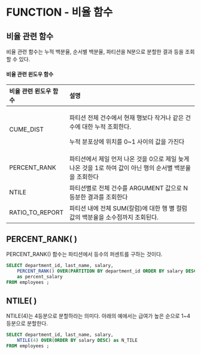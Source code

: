 # FUNCTION - 비율 함수

## 비율 관련 함수 

비율 관련 함수는 누적 백분율, 순서별 백분율, 파티션을 N분으로 분할한 결과 등을 조회할 수 있다. 

#### 비율 관련 윈도우 함수 

<table>
  <thead>
    <tr>
      <th style="text-align:left">&#xBE44;&#xC728; &#xAD00;&#xB828; &#xC708;&#xB3C4;&#xC6B0; &#xD568;&#xC218;</th>
      <th
      style="text-align:left">&#xC124;&#xBA85;</th>
    </tr>
  </thead>
  <tbody>
    <tr>
      <td style="text-align:left">CUME_DIST</td>
      <td style="text-align:left">
        <p>&#xD30C;&#xD2F0;&#xC158; &#xC804;&#xCCB4; &#xAC74;&#xC218;&#xC5D0;&#xC11C;
          &#xD604;&#xC7AC; &#xD589;&#xBCF4;&#xB2E4; &#xC791;&#xAC70;&#xB098; &#xAC19;&#xC740;
          &#xAC74;&#xC218;&#xC5D0; &#xB300;&#xD55C; &#xB204;&#xC801; &#xC870;&#xD68C;&#xD55C;&#xB2E4;.</p>
        <p>&#xB204;&#xC801; &#xBD84;&#xD3EC;&#xC0C1;&#xC5D0; &#xC704;&#xCE58;&#xB97C;
          0~1 &#xC0AC;&#xC774;&#xC758; &#xAC12;&#xC744; &#xAC00;&#xC9C4;&#xB2E4;</p>
      </td>
    </tr>
    <tr>
      <td style="text-align:left">PERCENT_RANK</td>
      <td style="text-align:left">&#xD30C;&#xD2F0;&#xC158;&#xC5D0;&#xC11C; &#xC81C;&#xC77C; &#xBA3C;&#xC800;
        &#xB098;&#xC628; &#xAC83;&#xC744; 0&#xC73C;&#xB85C; &#xC81C;&#xC77C; &#xB2A6;&#xAC8C;
        &#xB098;&#xC628; &#xAC83;&#xC744; 1&#xB85C; &#xD558;&#xC5EC; &#xAC12;&#xC774;
        &#xC544;&#xB2CC; &#xD589;&#xC758; &#xC21C;&#xC11C;&#xBCC4; &#xBC31;&#xBD84;&#xC728;&#xC744;
        &#xC870;&#xD68C;&#xD55C;&#xB2E4;</td>
    </tr>
    <tr>
      <td style="text-align:left">NTILE</td>
      <td style="text-align:left">&#xD30C;&#xD2F0;&#xC158;&#xBCC4;&#xB85C; &#xC804;&#xCCB4; &#xAC74;&#xC218;&#xB97C;
        ARGUMENT &#xAC12;&#xC73C;&#xB85C; N &#xB4F1;&#xBD84;&#xD55C; &#xACB0;&#xACFC;&#xB97C;
        &#xC870;&#xD68C;&#xD55C;&#xB2E4;</td>
    </tr>
    <tr>
      <td style="text-align:left">RATIO_TO_REPORT</td>
      <td style="text-align:left">&#xD30C;&#xD2F0;&#xC158; &#xB0B4;&#xC5D0; &#xC804;&#xCCB4; SUM(&#xCE7C;&#xB7FC;)&#xC5D0;
        &#xB300;&#xD55C; &#xD589; &#xBCC4; &#xCEEC;&#xB7FC; &#xAC12;&#xC758; &#xBC31;&#xBD84;&#xC728;&#xC744;
        &#xC18C;&#xC218;&#xC810;&#xAE4C;&#xC9C0; &#xC870;&#xD68C;&#xB41C;&#xB2E4;.</td>
    </tr>
  </tbody>
</table>

## PERCENT\_RANK\( \) 

PERCENT\_RANK\(\) 함수는 파티션에서 등수의 퍼센트를 구하는 것이다.

```sql
SELECT department_id, last_name, salary, 
    PERCENT_RANK() OVER(PARTITION BY department_id ORDER BY salary DESC) 
    as percent_salary
FROM employees ; 
```

## NTILE\( \)

NTILE\(4\)는 4등분으로 분할하라는 의미다. 아래의 예에서는 급여가 높은 순으로 1~4등분으로 분할한다. 

```sql
SELECT department_id, last_name, salary, 
    NTILE(4) OVER(ORDER BY salary DESC) as N_TILE
FROM employees ; 
```

